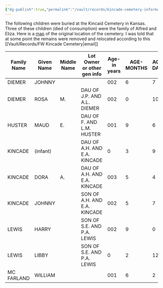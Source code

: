 ```yaml
---
{"dg-publish":true,"permalink":"/vault/records/kincade-cemetery-information/","tags":["Alfred-Kincaid","Eliza-Nettles-Lorton"]}
---
```


The following children were buried at the Kincaid Cemetery in Kansas. Three of these children (died of consumption) were the family of Alfred and Eliza. Here is a [map](https://www.google.com/maps/d/edit?mid=1jR6WG2jYRuOLpG_JvQCuutccTRY&usp=sharing) of the original location of the cemetery. I was told that at some point the remains were removed and relocated according to this [[Vault/Records/FW Kincade Cemetery\|email]]

| Family Name | Given Name | Middle Name | Lot Owner or other gen info  | Age-in years | AGE-MONTHS | AGE-DAYS | Day of birth | Month of birth | year of birth |
| ----------- | ---------- | ----------- | ---------------------------- | ------------ | ---------- | -------- | ------------ | -------------- | ------------- |
| DIEMER      | JOHNNY     |             |                              | 002          | 6          | 7        | 3            | 5              | 1875          |
| DIEMER      | ROSA       | M.          | DAU OF J.P. AND A.L. DIEMER  | 002          | 0          | 10       | 19           | 1              | 1877          |
| HUSTER      | MAUD       | E.          | DAU OF F. AND L.M. HUSTER    | 001          | 9          | 6        | 10           | 12             | 1888          |
| KINCADE     | (infant)   |             | DAU OF A.H. AND E.A. KINCADE | 0            | 3          | 9        | 5            | 8              | 1877          |
| KINCADE     | DORA       | A.          | DAU OF A.H. AND E.A. KINCADE | 003          | 5          | 4        | 5            | 8              | 1872          |
| KINCADE     | JOHNNY     |             | SON OF A.H. AND E.A. KINCADE | 002          | 5          | 7        | 13           | 5              | 1875          |
| LEWIS       | HARRY      |             | SON OF S.E. AND P.A. LEWIS   | 002          | 9          | 0        | 28           | 2              | 1886          |
| LEWIS       | LIBBY      |             | SON OF S.E. AND P.A. LEWIS   | 0            | 2          | 12       | 2            | 12             | 1880          |
| MC FARLAND  | WILLIAM    |             |                              | 001          | 6          | 2        | 28           | 2              | 1877          |


